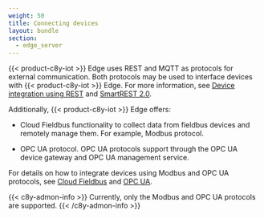 ```yaml
---
weight: 50
title: Connecting devices
layout: bundle
section:
  - edge_server
---
```


{{< product-c8y-iot >}} Edge uses REST and MQTT as protocols for external communication. Both protocols may be used to interface devices with {{< product-c8y-iot >}} Edge. For more information, see [Device integration using REST](/device-integration/rest) and [SmartREST 2.0](/smartrest/smartrest-two/).

Additionally, {{< product-c8y-iot >}} Edge offers:

* Cloud Fieldbus functionality to collect data from fieldbus devices and remotely manage them. For example, Modbus protocol.

* OPC UA protocol. OPC UA protocols support through the OPC UA device gateway and OPC UA management service.

For details on how to integrate devices using Modbus and OPC UA protocols, see [Cloud Fieldbus](/protocol-integration/cloud-fieldbus/) and [OPC UA](/protocol-integration/opcua/).

{{< c8y-admon-info >}}
Currently, only the Modbus and OPC UA protocols are supported.
{{< /c8y-admon-info >}}
